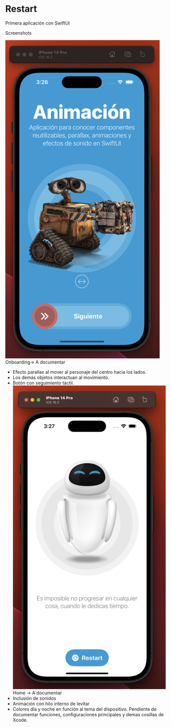 # Restart
Primera aplicación con SwiftUI

Screenshots

![Alt text](Screenshots/Captura%20de%20pantalla%202023-02-25%20a%20las%2015.26.52.png)
Onboarding-> A documentar
- Efecto parallax al mover al personaje del centro hacía los lados.
- Los demás objetos interactuan al movimiento.
- Botón con seguimiento táctil.
![Alt text](Screenshots/Captura%20de%20pantalla%202023-02-25%20a%20las%2015.27.46.png)
Home -> A documentar
- Inclusión de sonidos
- Animación con hilo interno de levitar
- Colores día y noche en función al tema del dispositivo.
Pendiente de documentar funciones, configuraciones principales y demas cosillas de Xcode.
